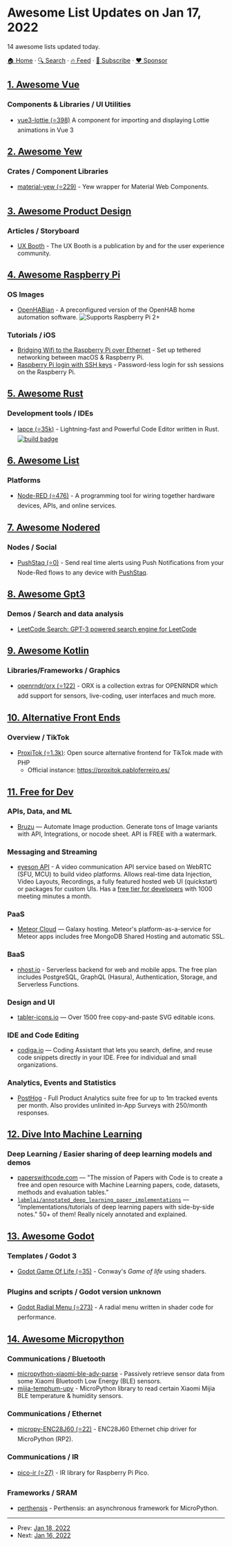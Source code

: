 # Awesome List Updates on Jan 17, 2022

14 awesome lists updated today.

[🏠 Home](/README.md) · [🔍 Search](https://www.trackawesomelist.com/search/) · [🔥 Feed](https://www.trackawesomelist.com/rss.xml) · [📮 Subscribe](https://trackawesomelist.us17.list-manage.com/subscribe?u=d2f0117aa829c83a63ec63c2f&id=36a103854c) · [❤️  Sponsor](https://github.com/sponsors/theowenyoung)



## [1. Awesome Vue](/content/vuejs/awesome-vue/README.md)

### Components & Libraries / UI Utilities

*   [vue3-lottie (⭐398)](https://github.com/megasanjay/vue3-lottie) A component for importing and displaying Lottie animations in Vue 3

## [2. Awesome Yew](/content/jetli/awesome-yew/README.md)

### Crates / Component Libraries

*   [material-yew (⭐229)](https://github.com/hamza1311/material-yew) - Yew wrapper for Material Web Components.

## [3. Awesome Product Design](/content/ttt30ga/awesome-product-design/README.md)

### Articles / Storyboard

*   [UX Booth](https://www.uxbooth.com/) - The UX Booth is a publication by and for the user experience community.

## [4. Awesome Raspberry Pi](/content/thibmaek/awesome-raspberry-pi/README.md)

### OS Images

*   [OpenHABian](https://www.openhab.org/docs/installation/openhabian.html) - A preconfigured version of the OpenHAB home automation software. ![Supports Raspberry Pi 2+](https://github.com/thibmaek/awesome-raspberry-pi/raw/main/media/badges/rpi-2+.png)

### Tutorials / iOS

*   [Bridging Wifi to the Raspberry Pi over Ethernet](https://thibmaek.com/posts/bridging-wifi-to-the-raspberry-pi-over-ethernet) - Set up tethered networking between macOS & Raspberry Pi.
*   [Raspberry Pi login with SSH keys](https://thibmaek.com/posts/raspberry-pi-login-with-ssh-keys) - Password-less login for ssh sessions on the Raspberry Pi.

## [5. Awesome Rust](/content/rust-unofficial/awesome-rust/README.md)

### Development tools / IDEs

*   [lapce (⭐35k)](https://github.com/lapce/lapce) - Lightning-fast and Powerful Code Editor written in Rust. [![build badge](https://github.com/lapce/lapce/actions/workflows/release.yml/badge.svg)](https://github.com/lapce/lapce/actions/workflows/release.yml)

## [6. Awesome List](/content/sindresorhus/awesome/README.md)

### Platforms

*   [Node-RED (⭐476)](https://github.com/naimo84/awesome-nodered#readme) - A programming tool for wiring together hardware devices, APIs, and online services.

## [7. Awesome Nodered](/content/naimo84/awesome-nodered/README.md)

### Nodes / Social

*   [PushStaq (⭐0)](https://github.com/pantchox/node-red-contrib-pushstaq) - Send real time alerts using Push Notifications from your Node-Red flows to any device with [PushStaq](https://www.pushstaq.com).

## [8. Awesome Gpt3](/content/elyase/awesome-gpt3/README.md)

### Demos / Search and data analysis

*   [LeetCode Search: GPT-3 powered search engine for LeetCode](https://www.linkedin.com/posts/girishjeyakumar_openai-gpt3-python-activity-6888291748725035008-R0WR)

## [9. Awesome Kotlin](/content/KotlinBy/awesome-kotlin/README.md)

### Libraries/Frameworks / Graphics

*   [openrndr/orx (⭐122)](https://github.com/openrndr/orx) - ORX is a collection extras for OPENRNDR which add support for sensors, live-coding, user interfaces and much more.

## [10. Alternative Front Ends](/content/mendel5/alternative-front-ends/README.md)

### Overview / TikTok

*   [ProxiTok (⭐1.3k)](https://github.com/pablouser1/ProxiTok): Open source alternative frontend for TikTok made with PHP
    *   Official instance: <https://proxitok.pabloferreiro.es/>

## [11. Free for Dev](/content/ripienaar/free-for-dev/README.md)

### APIs, Data, and ML

*   [Bruzu](https://bruzu.com/) — Automate Image production. Generate tons of Image variants with API, Integrations, or nocode sheet. API is FREE with a watermark.

### Messaging and Streaming

*   [eyeson API](https://developers.eyeson.team/) - A video communication API service based on WebRTC (SFU, MCU) to build video platforms. Allows real-time data Injection, Video Layouts, Recordings, a fully featured hosted web UI (quickstart) or packages for custom UIs. Has a [free tier for developers](https://apiservice.eyeson.com/api-pricing) with 1000 meeting minutes a month.

### PaaS

*   [Meteor Cloud](https://www.meteor.com/cloud) — Galaxy hosting. Meteor's platform-as-a-service for Meteor apps includes free MongoDB Shared Hosting and automatic SSL.

### BaaS

*   [nhost.io](https://nhost.io) - Serverless backend for web and mobile apps. The free plan includes PostgreSQL, GraphQL (Hasura), Authentication, Storage, and Serverless Functions.

### Design and UI

*   [tabler-icons.io](https://tabler-icons.io/) — Over 1500 free copy-and-paste SVG editable icons.

### IDE and Code Editing

*   [codiga.io](https://codiga.io/) — Coding Assistant that lets you search, define, and reuse code snippets directly in your IDE. Free for individual and small organizations.

### Analytics, Events and Statistics

*   [PostHog](https://posthog.com) - Full Product Analytics suite free for up to 1m tracked events per month. Also provides unlinited in-App Surveys with 250/month responses.

## [12. Dive Into Machine Learning](/content/dive-into-machine-learning/dive-into-machine-learning/README.md)

### Deep Learning / Easier sharing of deep learning models and demos

*   [paperswithcode.com](https://paperswithcode.com/) — "The mission of Papers with Code is to create a free and open resource with Machine Learning papers, code, datasets, methods and evaluation tables."
*   [`labmlai/annotated_deep_learning_paper_implementations`](https://github.com/labmlai/annotated_deep_learning_paper_implementations) — "Implementations/tutorials of deep learning papers with side-by-side notes." 50+ of them! Really nicely annotated and explained.

## [13. Awesome Godot](/content/godotengine/awesome-godot/README.md)

### Templates / Godot 3

*   [Godot Game Of Life (⭐35)](https://github.com/tavurth/godot-game-of-life) - Conway's *Game of life* using shaders.

### Plugins and scripts / Godot version unknown

*   [Godot Radial Menu (⭐273)](https://github.com/tavurth/godot-radial-menu) - A radial menu written in shader code for performance.

## [14. Awesome Micropython](/content/mcauser/awesome-micropython/README.md)

### Communications / Bluetooth

*   [micropython-xiaomi-ble-adv-parse](https://codeberg.org/scy/micropython-xiaomi-ble-adv-parse) - Passively retrieve sensor data from some Xiaomi Bluetooth Low Energy (BLE) sensors.
*   [mijia-temphum-upy](https://codeberg.org/scy/mijia-temphum-upy) - MicroPython library to read certain Xiaomi Mijia BLE temperature & humidity sensors.

### Communications / Ethernet

*   [micropy-ENC28J60 (⭐22)](https://github.com/przemobe/micropy-ENC28J60) - ENC28J60 Ethernet chip driver for MicroPython (RP2).

### Communications / IR

*   [pico-ir (⭐27)](https://github.com/bartoszadamczyk/pico-ir) - IR library for Raspberry Pi Pico.

### Frameworks / SRAM

*   [perthensis](https://codeberg.org/scy/perthensis) - Perthensis: an asynchronous framework for MicroPython.

---

- Prev: [Jan 18, 2022](/content/2022/01/18/README.md)
- Next: [Jan 16, 2022](/content/2022/01/16/README.md)